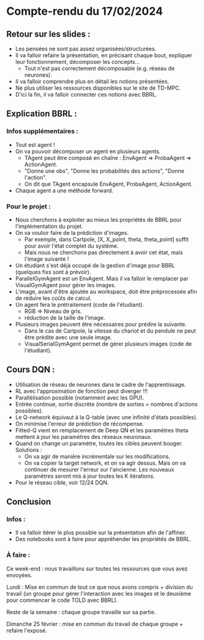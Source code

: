 # Compte-rendu du 17/02/2024

## Retour sur les slides :
- Les pensées ne sont pas assez organisées/structurées.
- Il va falloir refaire la présentation, en précisant chaque bout, expliquer leur fonctionnement, décomposer les concepts...
  * Tout n'est pas correctement décomposable (e.g. réseau de neurones).
- Il va falloir comprendre plus en détail les notions présentées.
- Ne plus utiliser les ressources disponibles sur le site de TD-MPC.
- D'ici la fin, il va falloir connecter ces notions avec BBRL.

## Explication BBRL :
### Infos supplémentaires :
- Tout est agent !
- On va pouvoir décomposer un agent en plusieurs agents.
  * TAgent peut être composé en chaîne : EnvAgent => ProbaAgent => ActionAgent.
  * "Donne une obs", "Donne les probabilités des actions", "Donne l'action".
  * On dit que TAgent encapsule EnvAgent, ProbaAgent, ActionAgent.
- Chaque agent a une méthode forward.
### Pour le projet :
- Nous cherchons à exploiter au mieux les propriétés de BBRL pour l'implémentation du projet.
- On va vouloir faire de la prédiction d'images.
  * Par exemple, dans Cartpole, [X, X_point, theta, theta_point] suffit pour avoir l'état complet du système.
  * Mais nous ne cherchons pas directement à avoir cet état, mais l'image suivante !
- Un étudiant s'est déjà occupé de la gestion d'image pour BBRL (quelques fixs sont à prévoir).
- ParallelGymAgent est un EnvAgent. Mais il va falloir le remplacer par VisualGymAgent pour gérer les images.
- L'image, avant d'être ajoutée au workspace, doit être préprocessée afin de réduire les coûts de calcul.
- Un agent fera le prétraitement (code de l'étudiant).
  * RGB => Niveau de gris.
  * réduction de la taille de l'image.
- Plusieurs images peuvent être nécessaires pour prédire la suivante.
  * Dans le cas de Cartpole, la vitesse du chariot et du pendule ne peut être prédite avec une seule image.
  * VisualSerialGymAgent permet de gérer plusieurs images (code de l'étudiant).

## Cours DQN :
- Utilisation de réseau de neurones dans le cadre de l'apprentissage.
- RL avec l'approximation de fonction peut diverger !!!
- Parallélisation possible (notamment avec les GPU).
- Entrée continue, sortie discrète (nombre de sorties = nombres d'actions possibles).
- Le Q-network équivaut à la Q-table (avec une infinité d'états possibles).
- On minimise l'erreur de prédiction de récompense.
- Fitted-Q vient en remplacement de Deep QN et les paramètres theta mettent à jour les paramètres des réseaux neuronaux.
- Quand on change un paramètre, toutes les cibles peuvent bouger. Solutions :
  * On va agir de manière incrémentale sur les modifications.
  * On va copier la target network, et on va agir dessus. Mais on va continuer de mesurer l'erreur sur l'ancienne. Les nouveaux paramètres seront mis à jour toutes les K itérations.
- Pour le réseau cible, voir 12/24 DQN.

## Conclusion
### Infos :
- Il va falloir itérer le plus possible sur la présentation afin de l'affiner.
- Des notebooks sont à faire pour appréhender les propriétés de BBRL.

### À faire :

Ce week-end : nous travaillons sur toutes les ressources que vous avez envoyées.

Lundi : Mise en commun de tout ce que nous avons compris + division du travail (un groupe pour gérer l'interaction avec les images et le deuxième pour commencer le code TOLD avec BBRL).

Reste de la semaine : chaque groupe travaille sur sa partie.

Dimanche 25 février : mise en commun du travail de chaque groupe + refaire l'exposé.
